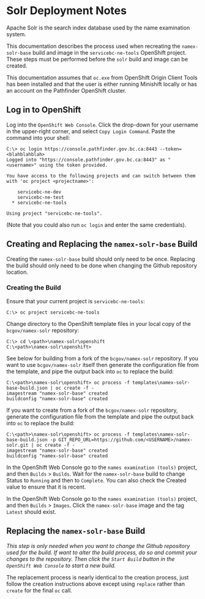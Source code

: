 # Solr Deployment Notes

Apache Solr is the search index database used by the name examination system.

This documentation describes the process used when recreating the `namex-solr-base` build and image in the
`servicebc-ne-tools` OpenShift project. These steps must be performed before the `solr` build and image can be created.

This documentation assumes that `oc.exe` from OpenShift Origin Client Tools has been installed and that the user is
either running Minishift locally or has an account on the Pathfinder OpenShift cluster.

## Log in to OpenShift

Log into the `OpenShift Web Console`. Click the drop-down for your username in the upper-right corner, and select
`Copy Login Command`. Paste the command into your shell:

```
C:\> oc login https://console.pathfinder.gov.bc.ca:8443 --token=<blahblahblah>
Logged into "https://console.pathfinder.gov.bc.ca:8443" as "<username>" using the token provided.

You have access to the following projects and can switch between them with 'oc project <projectname>':

    servicebc-ne-dev
    servicebc-ne-test
  * servicebc-ne-tools

Using project "servicebc-ne-tools".
```

(Note that you could also run `oc login` and enter the same credentials).

## Creating and Replacing the `namex-solr-base` Build

Creating the `namex-solr-base` build should only need to be once. Replacing the build should only need to be done when
changing the Github repository location.

### Creating the Build

Ensure that your current project is `servicebc-ne-tools`:

```
C:\> oc project servicebc-ne-tools
```

Change directory to the OpenShift template files in your local copy of the `bcgov/namex-solr` repository:

```
C:\> cd \<path>\namex-solr\openshift
C:\<path>\namex-solr\openshift>
```

See below for building from a fork of the `bcgov/namex-solr` repository. If you want to use `bcgov/namex-solr` itself
then generate the configuration file from the template, and pipe the output back into `oc` to replace the build:

```
C:\<path>\namex-solr\openshift> oc process -f templates\namex-solr-base-build.json | oc create -f -
imagestream "namex-solr-base" created
buildconfig "namex-solr-base" created
```

If you want to create from a fork of the `bcgov/namex-solr` repository, generate the configuration file from the
template and pipe the output back into `oc` to replace the build:

```
C:\<path>\namex-solr\openshift> oc process -f templates\namex-solr-base-build.json -p GIT_REPO_URL=https://github.com/<USERNAME>/namex-solr.git | oc create -f -
imagestream "namex-solr-base" created
buildconfig "namex-solr-base" created
```

In the OpenShift Web Console go to the `names examination (tools)` project, and then `Builds` > `Builds`. Wait for the
`namex-solr-base` build to change Status to `Running` and then to `Complete`. You can also check the Created value to
ensure that it is recent. 

In the OpenShift Web Console go to the `names examination (tools)` project, and then `Builds` > `Images`. Click the
`namex-solr-base` image and the tag `Latest` should exist.

## Replacing the `namex-solr-base` Build

*This step is only needed when you want to change the Github repository used for the build. If want to alter the build
process, do so and commit your changes to the repository. Then click the `Start Build` button in the `OpenShift Web
Console` to start a new build.*

The replacement process is nearly identical to the creation process, just follow the creation instructions above except
using `replace` rather than `create` for the final `oc` call.
